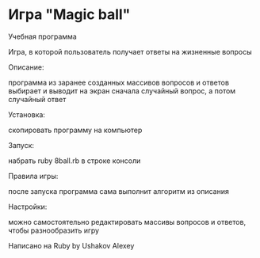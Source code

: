 # Игра "Magic ball"
Учебная программа

Игра, в которой пользователь получает ответы на жизненные вопросы

Описание:

программа из заранее созданных массивов вопросов и ответов выбирает и выводит на экран сначала случайный вопрос, а потом случайный ответ

Установка:

скопировать программу на компьютер

Запуск:

набрать ruby 8ball.rb в строке консоли

Правила игры:

после запуска программа сама выполнит алгоритм из описания

Настройки:

можно самостоятельно редактировать массивы вопросов и ответов, чтобы разнообразить игру

Написано на Ruby by Ushakov Alexey